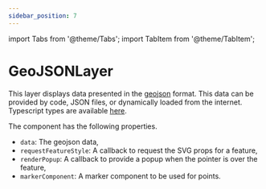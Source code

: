 ```yaml
---
sidebar_position: 7
---
```


import Tabs from '@theme/Tabs';
import TabItem from '@theme/TabItem';

# GeoJSONLayer

This layer displays data presented in the [geojson](https://geojson.org/)
format. This data can be provided by code, JSON files, or dynamically
loaded from the internet. Typescript types are available [here](https://www.npmjs.com/package/@types/geojson).

The component has the following properties.

* `data`: The geojson data,
* `requestFeatureStyle`: A callback to request the SVG props for a feature,
* `renderPopup`: A callback to provide a popup when the pointer is over the feature,
* `markerComponent`: A marker component to be used for points.
